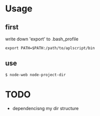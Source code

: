 # Usage

## first
write down 'export' to .bash_profile
 
```
export PATH=$PATH:/path/to/aplscript/bin
```

## use

```
$ node-web node-project-dir
```


# TODO
* dependencisng my dir structure